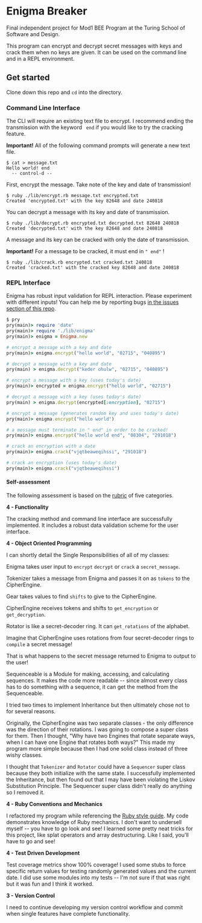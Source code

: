 # Enigma Breaker

Final independent project for Mod1 BEE Program at the Turing School of Software and Design.

This program can encrypt and decrypt secret messages with keys and crack them when no keys are given. It can be used on the command line and in a REPL environment.

## Get started

Clone down this repo and `cd` into the directory.

### Command Line Interface

The CLI will require an existing text file to encrypt. I recommend ending the transmission with the keyword ` end` if you would like to try the cracking feature.

**Important!** All of the following command prompts will generate a new text file.

```
$ cat > message.txt
Hello world! end
  -- control-d --
```

First, encrypt the message. Take note of the key and date of transmission!

```
$ ruby ./lib/encrypt.rb message.txt encrypted.txt
Created 'encrypted.txt' with the key 82648 and date 240818
```

You can decrypt a message with its key and date of transmission.

```
$ ruby ./lib/decrypt.rb encrypted.txt decrypted.txt 82648 240818
Created 'decrypted.txt' with the key 82648 and date 240818
```

A message and its key can be cracked with only the date of transmission.

**Important!** For a message to be cracked, it must end in `" end"` !

```
$ ruby ./lib/crack.rb encrypted.txt cracked.txt 240818
Created 'cracked.txt' with the cracked key 82648 and date 240818
```

### REPL Interface

Enigma has robust input validation for REPL interaction. Please experiment with different inputs! You can help me by reporting bugs [in the issues section of this repo](https://github.com/ajtran303/enigma_breaker/issues/new).

```ruby
$ pry
pry(main)> require 'date'
pry(main)> require './lib/enigma'
pry(main)> enigma = Enigma.new

# encrypt a message with a key and date
pry(main)> enigma.encrypt("hello world", "02715", "040895")

# decrypt a message with a key and date
pry(main) > enigma.decrypt("keder ohulw", "02715", "040895")

# encrypt a message with a key (uses today's date)
pry(main)> encrypted = enigma.encrypt("hello world", "02715")

# decrypt a message with a key (uses today's date)
pry(main) > enigma.decrypt(encrypted[:encryption], "02715")

# encrypt a message (generates random key and uses today's date)
pry(main)> enigma.encrypt("hello world")

# a message must terminate in " end" in order to be cracked!
pry(main)> enigma.encrypt("hello world end", "08304", "291018")

# crack an encryption with a date
pry(main)> enigma.crack("vjqtbeaweqihssi", "291018")

# crack an encryption (uses today's date)
pry(main)> enigma.crack("vjqtbeaweqihssi")
```

#### Self-assessment

The following assessment is based on the [rubric](https://backend.turing.io/module1/projects/enigma/rubric) of five categories.

**4 - Functionality**

The cracking method and command line interface are successfully implemented. It includes a robust data validation scheme for the user interface.

**4 - Object Oriented Programming**

I can shortly detail the Single Responsibilities of all of my classes:

Enigma takes user input to `encrypt` `decrypt` or `crack` a `secret_message`.

Tokenizer takes a message from Enigma and passes it on as `tokens` to the CipherEngine.

Gear takes values to find `shifts` to give to the CipherEngine.

CipherEngine receives tokens and shifts to `get_encryption` or `get_decryption`.

Rotator is like a secret-decoder ring. It can `get_rotations` of the alphabet.

Imagine that CipherEngine uses rotations from four secret-decoder rings to `compile` a secret message!

That is what happens to the secret message returned to Enigma to output to the user!

Sequenceable is a Module for making, accessing, and calculating sequences. It makes the code more readable -- since almost every class has to do something with a sequence, it can get the method from the Sequenceable.

I tried two times to implement Inheritance but then ultimately chose not to for several reasons.

Originally, the CipherEngine was two separate classes - the only difference was the direction of their rotations. I was going to compose a super class for them. Then I thought, "Why have two Engines that rotate separate ways, when I can have one Engine that rotates both ways?" This made my program more simple because then I had one solid class instead of three wishy classes.

I thought that `Tokenizer` and `Rotator` could have a `Sequencer` super class because they both initialize with the same state. I successfully implemented the Inheritance, but then found out that I may have been violating the Liskov Substitution Principle. The Sequencer super class didn't really do anything so I removed it.

**4 - Ruby Conventions and Mechanics**

I refactored my program while referencing the [Ruby style guide](https://github.com/rubocop-hq/ruby-style-guide). My code demonstrates knowledge of Ruby mechanics. I don't want to undersell myself -- you have to go look and see! I learned some pretty neat tricks for this project, like splat operators and array destructuring. Like I said, you'll have to go and see!

**4 - Test Driven Development**

Test coverage metrics show 100% coverage! I used some stubs to force specific return values for testing randomly generated values and the current date. I did use some modules into my tests -- I'm not sure if that was right but it was fun and I think it worked.

**3 - Version Control**

I need to continue developing my version control workflow and commit when single features have complete functionality.
